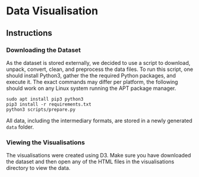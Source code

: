 # Data Visualisation

## Instructions

### Downloading the Dataset

As the dataset is stored externally, we decided to use a script to download, unpack, convert, clean, and preprocess the data files. To run this script, one should install Python3, gather the the required Python packages, and execute it. The exact commands may differ per platform, the following should work on any Linux system running the APT package manager.

```
sudo apt install pip3 python3
pip3 install -r requirements.txt
python3 scripts/prepare.py
```

All data, including the intermediary formats, are stored in a newly generated `data` folder.

### Viewing the Visualisations

The visualisations were created using D3. Make sure you have downloaded the dataset and then open any of the HTML files in the visualisations directory to view the data.
